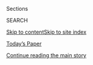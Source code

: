 <div id="app">

<div>

<div class="NYTAppHideMasthead css-zz1s19 e1suatyy0">

<div class="section css-ui9rw0 e1suatyy2">

<div class="css-11hrj97 er09x8g0">

<div class="css-6n7j50">

</div>

<span class="css-1dv1kvn">Sections</span>

<div class="css-10488qs">

<span class="css-1dv1kvn">SEARCH</span>

</div>

[Skip to content](#site-content)[Skip to site index](#site-index)

</div>

<div class="css-10698na e1huz5gh0">

</div>

</div>

<div id="masthead-bar-one" class="section hasLinks css-15hmgas e1csuq9d3">

<div class="css-uqyvli e1csuq9d0">

</div>

<div class="css-1uqjmks e1csuq9d1">

</div>

<div class="css-9e9ivx">

[](https://myaccount.nytimes.com/auth/login?response_type=cookie&client_id=vi)

</div>

<div class="css-1bvtpon e1csuq9d2">

[Today’s Paper](https://www.nytimes.com/section/todayspaper)

</div>

</div>

</div>

</div>

<div data-aria-hidden="false">

<div id="site-content" role="main">

<div id="top-wrapper" class="css-15p45cc eaca97t0" type="top">

<div id="top-slug" class="css-19x0jxb eaca97t1" hidden="">

Advertisement

</div>

[Continue reading the main story](#after-top)

<div class="ad top-wrapper" style="text-align:center;height:100%;display:block;min-height:90px">

<div id="top" class="place-ad" data-position="top" data-size-key="top">

</div>

</div>

<div id="after-top">

</div>

</div>

<div id="collection-t-food" class="section css-15h4p1b e9abtgs0">

<div class="css-1j21atc e1svk9qx1">

<div class="css-2fant5 e1svk9qx2">

<div class="css-9dfq42 eu54l5x0">

<div id="sponsor-wrapper" class="css-7a1pgi eaca97t0" type="sponsor" hidden="">

<div id="sponsor-slug" class="css-1l4mleb eaca97t1" hidden="">

Supported by

</div>

[Continue reading the main story](#after-sponsor)

<div id="sponsor" class="ad sponsor-wrapper" style="text-align:left;height:100%;display:block">

</div>

<div id="after-sponsor">

</div>

</div>

</div>

### <span class="css-1j5banm ezz4tcd1">[T Magazine](/section/t-magazine)</span>

</div>

<div class="css-nfcc9b e1svk9qx3">

<div class="css-vl9dhg e1svk9qx5">

<div class="css-1nrhkj6 e1svk9qx6">

# Food

<div class="follow-button-placeholder" data-collection-id="">

</div>

</div>

</div>

</div>

</div>

<div class="css-4svvz1 ekkqrpp0">

<div id="collection-highlights-container" class="section css-18l1u7x e46isfb1">

<div class="css-m1whxf ekkqrpp1">

## Highlights

1.  ![<span class="css-473pcf e1oaj3zl2"><span class="css-1dv1kvn">Credit</span>Skye
    McAlpine</span>](https://static01.nyt.com/images/2020/07/28/t-magazine/27tmag-mcalpine-slide-GUB5/27tmag-mcalpine-slide-GUB5-threeByTwoMediumAt2X.jpg)
    
    <div class="css-xbztij">
    
    <div class="css-1hyfx7x">
    
    [![](https://static01.nyt.com/images/2020/07/28/t-magazine/27tmag-mcalpine-slide-GUB5/27tmag-mcalpine-slide-GUB5-thumbStandard.jpg)](/2020/07/29/t-magazine/skye-mcalpine-pasta-cooking.html)
    
    </div>
    
    ### One Good Meal
    
    ## [A Food Writer’s Sicilian Pasta Dish, and Tips for Sharing It](/2020/07/29/t-magazine/skye-mcalpine-pasta-cooking.html)
    
    Skye McAlpine has made a name for herself serving bountiful meals to
    large groups of friends. During lockdown, she’s discovered the joy
    of cooking for just one or two.
    
    <span class="css-me3p27"></span><span class="css-nds4d6 e4e4i5l3"></span><span class="css-9voj2j">By
    <span class="css-1baulvz last-byline" itemprop="name">Isabel
    Wilkinson</span></span>
    
    </div>

2.  1.  ![<span class="css-473pcf e1oaj3zl2"><span class="css-1dv1kvn">Credit</span>Patricia
        Heal. Prop Stylist: Martin
        Bourne</span>](https://static01.nyt.com/images/2020/07/14/t-magazine/14tmag-plague/14tmag-plague-threeByTwoMediumAt2X.jpg)
        
        <div class="css-1r9cexg">
        
        <div class="css-1ox3lt4">
        
        [![](https://static01.nyt.com/images/2020/07/14/t-magazine/14tmag-plague/14tmag-plague-thumbStandard.jpg)](/2020/07/16/t-magazine/eating-food-during-plague.html)
        
        </div>
        
        ## [What We Eat During a Plague](/2020/07/16/t-magazine/eating-food-during-plague.html)
        
        Over the past months, Americans have embraced comfort food with
        a renewed fervor. But this isn’t the first time culinary habits
        have shifted during a pandemic.
        
        <span class="css-me3p27"></span><span class="css-nds4d6 e4e4i5l3"></span><span class="css-9voj2j">By
        <span class="css-1baulvz last-byline" itemprop="name">Michael
        Snyder</span></span>
        
        </div>
    
    2.  ![<span class="css-473pcf e1oaj3zl2"><span class="css-1dv1kvn">Credit</span>Courtesy
        of
        Dante</span>](https://static01.nyt.com/images/2020/05/28/t-magazine/dante-slide-0AFX/dante-slide-0AFX-threeByTwoMediumAt2X-v3.jpg)
        
        <div class="css-1r9cexg">
        
        <div class="css-1ox3lt4">
        
        [![](https://static01.nyt.com/images/2020/05/28/t-magazine/dante-slide-0AFX/dante-slide-0AFX-thumbStandard.jpg)](/2020/06/12/t-magazine/caffe-dante-nyc.html)
        
        </div>
        
        ### The 212
        
        ## [The Italian Cafe Where New Yorkers Sample La Dolce Vita](/2020/06/12/t-magazine/caffe-dante-nyc.html)
        
        For generations, Caffé Dante served aperitivi to Manhattanites
        at its sought-after sidewalk tables. Now, the reimagined version
        is offering Negronis to go.
        
        <span class="css-me3p27"></span><span class="css-nds4d6 e4e4i5l3"></span><span class="css-9voj2j">By
        <span class="css-1baulvz last-byline" itemprop="name">Reggie
        Nadelson</span></span>
        
        </div>
    
    3.  ![<span class="css-473pcf e1oaj3zl2"><span class="css-1dv1kvn">Credit</span>Moira
        Tarmy</span>](https://static01.nyt.com/images/2020/06/19/t-magazine/19tmag-kamm/19tmag-kamm-threeByTwoMediumAt2X.jpg)
        
        <div class="css-1r9cexg">
        
        <div class="css-1ox3lt4">
        
        [![](https://static01.nyt.com/images/2020/06/19/t-magazine/19tmag-kamm/19tmag-kamm-thumbStandard.jpg)](/2020/06/26/t-magazine/jesse-kamm-quinoa-bowl-recipe.html)
        
        </div>
        
        ### One Good Meal
        
        ## [A Fashion Designer’s Reimagining of a Quinoa Bowl](/2020/06/26/t-magazine/jesse-kamm-quinoa-bowl-recipe.html)
        
        Jesse Kamm makes this medley of vegetables and quinoa as often
        as twice a week.
        
        <span class="css-me3p27"></span><span class="css-nds4d6 e4e4i5l3"></span><span class="css-9voj2j">By
        <span class="css-1baulvz last-byline" itemprop="name">Nick
        Marino</span></span>
        
        </div>

</div>

<div class="css-1xdhyk6 e46isfb0">

<div class="css-zk12ih ef6si7p0">

1.  ![<span class="css-kfv9p0 e1oaj3zl2"><span class="css-1dv1kvn">Credit</span>Tony
    Floyd</span>](https://static01.nyt.com/images/2020/04/13/t-magazine/13tmag-cultureimages-slide-NXLX/13tmag-cultureimages-slide-NXLX-videoLarge-v2.jpg)
    
    <div class="css-10wtrbd">
    
    ## [Enrique Olvera and His Culinary Heirs Have Changed How and What We Eat](/interactive/2020/04/13/t-magazine/enrique-olvera-chef.html)
    
    The influential chef has reconceived Mexican cuisine, both in his
    own country and beyond.
    
    <span class="css-me3p27"></span>
    
    </div>

2.  ![<span class="css-kfv9p0 e1oaj3zl2"><span class="css-1dv1kvn">Credit</span>Sofía
    Probert</span>](https://static01.nyt.com/images/2020/04/13/t-magazine/13tmag-olvera-recipe/13tmag-olvera-recipe-videoLarge.jpg)
    
    <div class="css-10wtrbd">
    
    ## [Enrique Olvera’s Satisfying, Adaptable Vegetable Soup](/2020/04/13/t-magazine/enrique-olvera-vegetable-soup-recipe.html)
    
    The chef shares his recipe for a hearty broth-based dish, inspired
    by the version his grandmother used to make.
    
    <span class="css-me3p27"></span><span class="css-nds4d6 e4e4i5l3"></span><span class="css-9voj2j">By
    <span class="css-1baulvz last-byline" itemprop="name">Merrell
    Hambleton</span></span>
    
    </div>

3.  ### One Good Meal
    
    ![<span class="css-kfv9p0 e1oaj3zl2"><span class="css-1dv1kvn">Credit</span>Matthew
    Johnson</span>](https://static01.nyt.com/images/2020/05/12/t-magazine/liz-lambert/liz-lambert-videoLarge-v2.jpg)
    
    <div class="css-10wtrbd">
    
    ## [A Hotelier’s Spicy Fish Stew](/2020/05/18/t-magazine/liz-lambert-bouillabaisse-recipe.html)
    
    As she prepares to embark on a new chapter, Liz Lambert has
    rediscovered the joy of sharing food with her family.
    
    <span class="css-me3p27"></span><span class="css-nds4d6 e4e4i5l3"></span><span class="css-9voj2j">By
    <span class="css-1baulvz last-byline" itemprop="name">Nick
    Marino</span></span>
    
    </div>

4.  ![<span class="css-kfv9p0 e1oaj3zl2"><span class="css-1dv1kvn">Credit</span>Emma
    Hardy</span>](https://static01.nyt.com/images/2020/05/17/t-magazine/17tmag-xian-slide-6UTN/17tmag-xian-slide-6UTN-videoLarge-v2.jpg)
    
    <div class="css-10wtrbd">
    
    ## [Eating in Xi’an, Where Wheat and Lamb Speak to China’s Varied Palate](/2020/05/11/t-magazine/xian-china-food.html)
    
    In the city’s Muslim Quarter, meals are a celebration of
    globalization and ethnic diversity — and a lasting defense against
    erasure.
    
    <span class="css-me3p27"></span><span class="css-nds4d6 e4e4i5l3"></span><span class="css-9voj2j">By
    <span class="css-1baulvz last-byline" itemprop="name">Ligaya
    Mishan</span></span>
    
    </div>

5.  ### One Good Meal
    
    ![<span class="css-kfv9p0 e1oaj3zl2"><span class="css-1dv1kvn">Credit</span>Paul
    Quitoriano</span>](https://static01.nyt.com/images/2020/03/10/t-magazine/10tmag-taseer-03/10tmag-taseer-03-videoLarge.jpg)
    
    <div class="css-10wtrbd">
    
    ## [A Chicken Biryani Recipe That Brings People Together](/2020/03/10/t-magazine/aatish-taseer-chicken-biryani.html)
    
    For the writer Aatish Taseer, a childhood staple has taken on new
    resonance in light of Delhi’s citizenship protests.
    
    <span class="css-me3p27"></span><span class="css-nds4d6 e4e4i5l3"></span><span class="css-9voj2j">By
    <span class="css-1baulvz last-byline" itemprop="name">Nick
    Marino</span></span>
    
    </div>

</div>

</div>

<div class="css-1xdhyk6 e46isfb0">

<div class="css-zk12ih ef6si7p0">

1.  ![<span class="css-kfv9p0 e1oaj3zl2"><span class="css-1dv1kvn">Credit</span>Clockwise
    from top left: Aya Brackett; Scott J. Ross; George Etheredge; Yuki
    Sugiura</span>](https://static01.nyt.com/images/2020/03/18/t-magazine/18tmag-selfdispromo/18tmag-selfdispromo-videoLarge-v3.jpg)
    
    <div class="css-10wtrbd">
    
    ## [T’s Guide to Staying at Home, and Making the Best of It](/2020/03/19/t-magazine/stay-at-home-coronavirus-ideas.html)
    
    Hunkering down in isolation? Keep the stress at bay with a delicious
    meal, some self-care and a riveting read.
    
    <span class="css-me3p27"></span>
    
    </div>

2.  ### One Good Meal
    
    ![<span class="css-kfv9p0 e1oaj3zl2"><span class="css-1dv1kvn">Credit</span>Joann
    Pai</span>](https://static01.nyt.com/images/2020/04/19/t-magazine/16tmag-kerzon/16tmag-kerzon-videoLarge.jpg)
    
    <div class="css-10wtrbd">
    
    ## [The Galette Recipe One French Creative Director Grew Up On](/2020/04/16/t-magazine/galette-recipe-pierre-alexis-delaplace.html)
    
    At his grandmother’s cottage in Brittany, Pierre-Alexis Delaplace of
    Kerzon would wait, somewhat impatiently, for this savory treat.
    
    <span class="css-me3p27"></span><span class="css-nds4d6 e4e4i5l3"></span><span class="css-9voj2j">By
    <span class="css-1baulvz last-byline" itemprop="name">Nick
    Marino</span></span>
    
    </div>

3.  ![<span class="css-kfv9p0 e1oaj3zl2"><span class="css-1dv1kvn">Credit</span>Photo
    by Sharon Core. Food styling by Young Gun Lee. Prop styling by Maria
    Santana</span>](https://static01.nyt.com/images/2020/02/17/t-magazine/17tmag-banquets/17tmag-banquets-videoLarge.jpg)
    
    <div class="css-10wtrbd">
    
    ## [When Did Gluttony Become So Glamorous?](/2020/02/21/t-magazine/fashion-banquets.html)
    
    Over-the-top banquets have long been viewed as harbingers of
    impending doom. Their recent resurgence on the fashion circuit feels
    like a cheeky comment on the times.
    
    <span class="css-me3p27"></span><span class="css-nds4d6 e4e4i5l3"></span><span class="css-9voj2j">By
    <span class="css-1baulvz last-byline" itemprop="name">Ligaya
    Mishan</span></span>
    
    </div>

4.  ### The 212
    
    ![<span class="css-kfv9p0 e1oaj3zl2"><span class="css-1dv1kvn">Credit</span>Courtesy
    of Schaller &
    Weber</span>](https://static01.nyt.com/images/2020/02/26/t-magazine/26tmag-shaller-slide-NTRZ/26tmag-shaller-slide-NTRZ-videoLarge-v2.jpg)
    
    <div class="css-10wtrbd">
    
    ## [The Butcher Shop Keeping Old World Delicacies Alive](/2020/02/26/t-magazine/schaller-weber.html)
    
    Schaller & Weber, in New York’s once predominantly German Yorkville
    neighborhood, has supplied the city with knackwurst and sauerkraut
    for three generations.
    
    <span class="css-me3p27"></span><span class="css-nds4d6 e4e4i5l3"></span><span class="css-9voj2j">By
    <span class="css-1baulvz last-byline" itemprop="name">Reggie
    Nadelson</span></span>
    
    </div>

5.  ### Food Matters
    
    ![<span class="css-kfv9p0 e1oaj3zl2"><span class="css-1dv1kvn">Credit</span>Photo
    by Patricia Heal. Food styling by Young Gun Lee. Prop styling by
    Victoria
    Petro-Conroy</span>](https://static01.nyt.com/images/2020/02/13/t-magazine/13tmag-palestinianfood-slide-TQLV/13tmag-palestinianfood-slide-TQLV-videoLarge.jpg)
    
    <div class="css-10wtrbd">
    
    ## [The Rise of Palestinian Food](/2020/02/12/t-magazine/palestinian-food.html)
    
    Cookbook authors and chefs are arguing for their place at the table
    — to chronicle recipes, safeguard ingredients and assert a sense
    of humanity.
    
    <span class="css-me3p27"></span><span class="css-nds4d6 e4e4i5l3"></span><span class="css-9voj2j">By
    <span class="css-1baulvz last-byline" itemprop="name">Ligaya
    Mishan</span></span>
    
    </div>

</div>

</div>

</div>

<div id="mid1-wrapper" class="css-1mn4oms eaca97t0" type="rank">

<div id="mid1-slug" class="css-1tag3rd eaca97t1">

Advertisement

</div>

[Continue reading the main story](#after-mid1)

<div id="mid1" class="ad mid1-wrapper" style="text-align:center;height:100%;display:block">

</div>

<div id="after-mid1">

</div>

</div>

</div>

<div class="css-185go5a e1o5byef0">

<div class="css-15cbhtu">

  - [Latest](#stream-panel)
  - <span class="css-6n7j50">Search</span>
    <div class="control">
    <div class="label-container css-1dv1kvn">
    Search
    </div>
    <div class="css-wm4t3d">
    **<span id="clear-search-input" class="css-1dv1kvn">Clear this text
    input</span>
    </div>
    </div>
    <span class="css-1iovbfw"></span>

<div id="stream-panel" class="section css-8msx5b e1jz0cab1">

<div class="css-13mho3u">

1.  
    
    <div class="css-1cp3ece">
    
    <div class="css-1l4spti">
    
    [](/2020/08/06/t-magazine/t-list-toyin-ojih-odutola.html)
    
    <div class="css-79elbk">
    
    ![](https://static01.nyt.com/images/2020/08/07/t-magazine/05tmag-tlist-slide-PX8A-print/05tmag-tlist-slide-PX8A-thumbWide.jpg?quality=75&auto=webp&disable=upscale)
    
    </div>
    
    ## The T List: Five Things We Recommend This Week
    
    Paintings by Toyin Ojih Odutola, Hawaiian pastries — and more.
    
    <div class="css-15yh6bw ea5icrr0">
    
    </div>
    
    </div>
    
    <div class="css-156habm e1xfvim33">
    
    </div>
    
    </div>

2.  
    
    <div class="css-1cp3ece">
    
    <div class="css-1l4spti">
    
    [](/2020/07/30/t-magazine/the-t-list-five-things-we-recommend-this-week.html)
    
    <div class="css-79elbk">
    
    ![](https://static01.nyt.com/images/2020/07/31/t-magazine/29tmag-newsletter-slide-8YU1-print/29tmag-newsletter-slide-8YU1-thumbWide.jpg?quality=75&auto=webp&disable=upscale)
    
    </div>
    
    ## The T List: Five Things We Recommend This Week
    
    Farm dining, a Parisian floral gallery, Ruth Asawa stamps — and
    more.
    
    <div class="css-15yh6bw ea5icrr0">
    
    </div>
    
    </div>
    
    <div class="css-156habm e1xfvim33">
    
    </div>
    
    </div>

3.  
    
    <div class="css-1cp3ece">
    
    <div class="css-1l4spti">
    
    [](/2020/07/17/t-magazine/summer-recipes-arjamolho-soup-vanessa-barragao.html)
    
    <div class="css-79elbk">
    
    ![](https://static01.nyt.com/images/2020/07/15/t-magazine/15tmag-barragao-03/15tmag-barragao-03-thumbWide.jpg?quality=75&auto=webp&disable=upscale)
    
    </div>
    
    ### <span class="css-m70j1g">One Good Meal</span>
    
    ## A Portuguese Artist’s Chilled Tomato Soup
    
    For a simple lunch or dinner, Vanessa Barragão often makes
    arjamolho, which is healthy, flavorful and perfect for summer.
    
    <div class="css-15yh6bw ea5icrr0">
    
    By <span class="css-1n7hynb">Nick Marino</span>
    
    </div>
    
    </div>
    
    <div class="css-156habm e1xfvim33">
    
    </div>
    
    </div>

4.  
    
    <div class="css-1cp3ece">
    
    <div class="css-1l4spti">
    
    [](/2020/07/16/t-magazine/margo-price-album-tlist.html)
    
    <div class="css-79elbk">
    
    ![](https://static01.nyt.com/images/2020/07/15/t-magazine/15tmag-tlist-slide-TBXG/15tmag-tlist-slide-TBXG-thumbWide-v2.jpg?quality=75&auto=webp&disable=upscale)
    
    </div>
    
    ## The T List: Five Things We Recommend This Week
    
    Unisex jerkins, raw vinegars, classic sportswear — and more.
    
    <div class="css-15yh6bw ea5icrr0">
    
    </div>
    
    </div>
    
    <div class="css-156habm e1xfvim33">
    
    </div>
    
    </div>

5.  
    
    <div class="css-1cp3ece">
    
    <div class="css-1l4spti">
    
    [](/2020/07/02/t-magazine/kenzo-vans-tlist.html)
    
    <div class="css-79elbk">
    
    ![](https://static01.nyt.com/images/2020/07/01/t-magazine/01tmag-newsletter-slide-LL2I/01tmag-newsletter-slide-LL2I-thumbWide.jpg?quality=75&auto=webp&disable=upscale)
    
    </div>
    
    ## The T List: Five Things We Recommend This Week
    
    Three-course French meals for the home, a new Greek hotel — and
    more.
    
    <div class="css-15yh6bw ea5icrr0">
    
    </div>
    
    </div>
    
    <div class="css-156habm e1xfvim33">
    
    </div>
    
    </div>

6.  
    
    <div class="css-1cp3ece">
    
    <div class="css-1l4spti">
    
    [](/2020/06/27/at-home/coronavirus-make-mocktails.html)
    
    <div class="css-79elbk">
    
    ![](https://static01.nyt.com/images/2020/06/28/multimedia/28ah-mocktail02/merlin_172221687_89d28f94-614c-4974-bbb7-966060369d80-thumbWide.jpg?quality=75&auto=webp&disable=upscale)
    
    </div>
    
    ## Make It the Summer of the Mocktail
    
    Sophisticated drinks don’t have to include alcohol. For your next
    socially distant drink, mix up a pitcher.
    
    <div class="css-15yh6bw ea5icrr0">
    
    By <span class="css-1n7hynb">Florence Fabricant</span>
    
    </div>
    
    </div>
    
    <div class="css-156habm e1xfvim33">
    
    </div>
    
    </div>

7.  
    
    <div class="css-1cp3ece">
    
    <div class="css-1l4spti">
    
    [](/2020/06/24/realestate/grow-garlic-garden-organic.html)
    
    <div class="css-79elbk">
    
    ![](https://static01.nyt.com/images/2020/06/28/realestate/24garden1/oakImage-1592848528045-thumbWide.jpg?quality=75&auto=webp&disable=upscale)
    
    </div>
    
    ### <span class="css-m70j1g">IN THE GARDEN</span>
    
    ## The Garlic Will Tell You When It’s Time
    
    Lessons from an organic garlic farmer on how to grow, harvest and
    cure garlic at home.
    
    <div class="css-15yh6bw ea5icrr0">
    
    By <span class="css-1n7hynb">Margaret Roach</span>
    
    </div>
    
    </div>
    
    <div class="css-156habm e1xfvim33">
    
    </div>
    
    </div>

8.  
    
    <div class="css-1cp3ece">
    
    <div class="css-1l4spti">
    
    [](/2020/06/16/travel/wineries-distilleries-farm-stay-cooking-schools-virus.html)
    
    <div class="css-79elbk">
    
    ![](https://static01.nyt.com/images/2020/06/11/travel/16food-and-drink-virus-1/16food-and-drink-virus-1-thumbWide-v3.jpg?quality=75&auto=webp&disable=upscale)
    
    </div>
    
    ## As Travel Resumes, Wineries, Cooking Schools and Others Get Creative
    
    Distilleries, cooking schools, wineries and food halls from
    California to South Minneapolis are adjusting to social distancing
    and hygiene in a new era of travel.
    
    <div class="css-15yh6bw ea5icrr0">
    
    By <span class="css-1n7hynb">Lauren Sloss</span>
    
    </div>
    
    </div>
    
    <div class="css-156habm e1xfvim33">
    
    </div>
    
    </div>

9.  
    
    <div class="css-1cp3ece">
    
    <div class="css-1l4spti">
    
    [](/2020/06/05/at-home/how-to-make-sorbet.html)
    
    <div class="css-79elbk">
    
    ![](https://static01.nyt.com/images/2020/06/07/multimedia/07ah-sorbet1/merlin_173216511_3c2f37df-8f88-42c9-a435-9d39d655b549-thumbWide.jpg?quality=75&auto=webp&disable=upscale)
    
    </div>
    
    ## With a Turn of the Can Opener, Make Sorbet
    
    An almost 25-year-old hack lets you use a food processor and canned
    fruit to create frozen treats.
    
    <div class="css-15yh6bw ea5icrr0">
    
    By <span class="css-1n7hynb">Florence Fabricant</span>
    
    </div>
    
    </div>
    
    <div class="css-156habm e1xfvim33">
    
    </div>
    
    </div>

10. 
    
    <div class="css-1cp3ece">
    
    <div class="css-1l4spti">
    
    [](/2020/05/31/world/europe/coronavirus-prawn-spain.html)
    
    <div class="css-79elbk">
    
    ![](https://static01.nyt.com/images/2020/05/28/world/00virus-spain-fish01sub/00virus-spain-fish01sub-thumbWide.jpg?quality=75&auto=webp&disable=upscale)
    
    </div>
    
    ## Coronavirus Turns a Spanish Sea Delicacy Back Into Daily Fare
    
    With high-end restaurants closed, the price of prawns has tumbled,
    allowing fishmongers to pick up the shellfish at a discount and
    offer them to a much broader clientele.
    
    <div class="css-15yh6bw ea5icrr0">
    
    By <span class="css-1n7hynb">Raphael Minder</span>
    
    </div>
    
    </div>
    
    <div class="css-156habm e1xfvim33">
    
    </div>
    
    </div>

<div class="css-13mho3u">

<div class="css-1t62hi8">

<div class="css-1stvaey">

Show More

<div>

<div style="border:0;clip:rect(0 0 0 0);height:1px;margin:-1px;overflow:hidden;white-space:nowrap;padding:0;width:1px;position:absolute" role="log" data-aria-live="assertive">

</div>

<div style="border:0;clip:rect(0 0 0 0);height:1px;margin:-1px;overflow:hidden;white-space:nowrap;padding:0;width:1px;position:absolute" role="log" data-aria-live="assertive">

</div>

<div style="border:0;clip:rect(0 0 0 0);height:1px;margin:-1px;overflow:hidden;white-space:nowrap;padding:0;width:1px;position:absolute" role="log" data-aria-live="polite">

</div>

<div style="border:0;clip:rect(0 0 0 0);height:1px;margin:-1px;overflow:hidden;white-space:nowrap;padding:0;width:1px;position:absolute" role="log" data-aria-live="polite">

</div>

</div>

</div>

</div>

</div>

</div>

<div class="css-g6hk37 supplemental">

<div id="mid2-wrapper" class="css-10wkyv7 eaca97t0" type="lede">

<div id="mid2-slug" class="css-1tag3rd eaca97t1">

Advertisement

</div>

[Continue reading the main story](#after-mid2)

<div id="mid2" class="ad mid2-wrapper" style="text-align:center;height:100%;display:block;min-height:250px">

</div>

<div id="after-mid2">

</div>

</div>

## Sign Up for the Open Thread Newsletter

<div class="css-hftqp3">

</div>

[SIGN UP](/newsletters/signup/TZ)

<div id="mktg-wrapper" class="css-oxle51 eaca97t0" type="mktg">

<div id="mktg-slug" class="css-1tag3rd eaca97t1">

Advertisement

</div>

[Continue reading the main story](#after-mktg)

<div id="mktg" class="ad mktg-wrapper" style="text-align:center;height:100%;display:block">

</div>

<div id="after-mktg">

</div>

</div>

</div>

</div>

</div>

</div>

</div>

</div>

## Site Index

<div>

</div>

## Site Information Navigation

  - [© <span>2020</span> <span>The New York Times
    Company</span>](https://help.nytimes.com/hc/en-us/articles/115014792127-Copyright-notice)

<!-- end list -->

  - [NYTCo](https://www.nytco.com/)
  - [Contact
    Us](https://help.nytimes.com/hc/en-us/articles/115015385887-Contact-Us)
  - [Work with us](https://www.nytco.com/careers/)
  - [Advertise](https://nytmediakit.com/)
  - [T Brand Studio](http://www.tbrandstudio.com/)
  - [Your Ad
    Choices](https://www.nytimes.com/privacy/cookie-policy#how-do-i-manage-trackers)
  - [Privacy](https://www.nytimes.com/privacy)
  - [Terms of
    Service](https://help.nytimes.com/hc/en-us/articles/115014893428-Terms-of-service)
  - [Terms of
    Sale](https://help.nytimes.com/hc/en-us/articles/115014893968-Terms-of-sale)
  - [Site Map](https://spiderbites.nytimes.com)
  - [Help](https://help.nytimes.com/hc/en-us)
  - [Subscriptions](https://www.nytimes.com/subscription?campaignId=37WXW)

</div>

</div>
